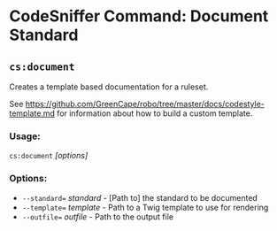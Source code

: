 # CodeSniffer Command: Document Standard

## `cs:document`

Creates a template based documentation for a ruleset.

See https://github.com/GreenCape/robo/tree/master/docs/codestyle-template.md
for information about how to build a custom template.

### Usage:

`cs:document` *[options]*

### Options:

  - `--standard=` *standard* - [Path to] the standard to be documented
  - `--template=` *template* - Path to a Twig template to use for rendering
  - `--outfile=` *outfile* - Path to the output file
